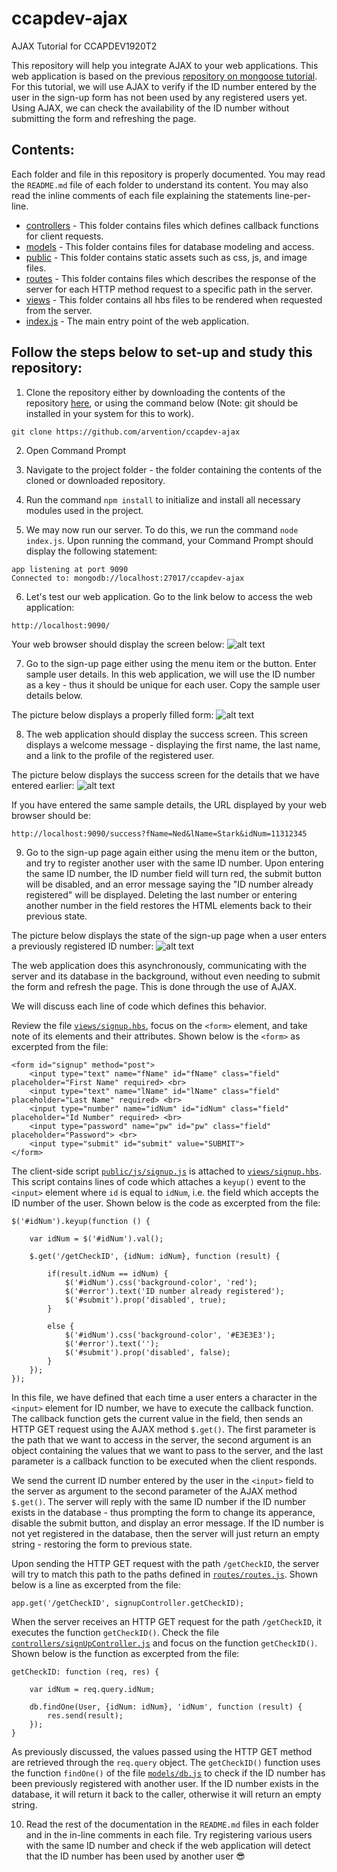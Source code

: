# ccapdev-ajax
AJAX Tutorial for CCAPDEV1920T2

This repository will help you integrate AJAX to your web applications. This web application is based on the previous [repository on mongoose tutorial](https://github.com/arvention/ccapdev-mongoose). For this tutorial, we will use AJAX to verify if the ID number entered by the user in the sign-up form has not been used by any registered users yet. Using AJAX, we can check the availability of the ID number without submitting the form and refreshing the page.

## Contents:

Each folder and file in this repository is properly documented. You may read the `README.md` file of each folder to understand its content. You may also read the inline comments of each file explaining the statements line-per-line.

- [controllers](https://github.com/arvention/ccapdev-ajax/tree/master/controllers) - This folder contains files which defines callback functions for client requests.
- [models](https://github.com/arvention/ccapdev-ajax/tree/master/models) - This folder contains files for database modeling and access.
- [public](https://github.com/arvention/ccapdev-ajax/tree/master/public) - This folder contains static assets such as css, js, and image files.
- [routes](https://github.com/arvention/ccapdev-ajax/tree/master/routes) - This folder contains files which describes the response of the server for each HTTP method request to a specific path in the server.
- [views](https://github.com/arvention/ccapdev-ajax/tree/master/views) - This folder contains all hbs files to be rendered when requested from the server.
- [index.js](https://github.com/arvention/ccapdev-ajax/blob/master/index.js) - The main entry point of the web application.

## Follow the steps below to set-up and study this repository:
1. Clone the repository either by downloading the contents of the repository [here](https://github.com/arvention/ccapdev-ajax/archive/master.zip), or using the command below (Note: git should be installed in your system for this to work).
```
git clone https://github.com/arvention/ccapdev-ajax
```
2. Open Command Prompt
3. Navigate to the project folder - the folder containing the contents of the cloned or downloaded repository.
4. Run the command `npm install` to initialize and install all necessary modules used in the project.

5. We may now run our server. To do this, we run the command `node index.js`. Upon running the command, your Command Prompt should display the following statement:
```
app listening at port 9090
Connected to: mongodb://localhost:27017/ccapdev-ajax
```

6. Let's test our web application. Go to the link below to access the web application:
```
http://localhost:9090/
```

Your web browser should display the screen below:
![alt text](https://github.com/arvention/ccapdev-ajax/blob/master/index.png "Index Page")

7. Go to the sign-up page either using the menu item or the button. Enter sample user details. In this web application, we will use the ID number as a key - thus it should be unique for each user. Copy the sample user details below.

The picture below displays a properly filled form:
![alt text](https://github.com/arvention/ccapdev-ajax/blob/master/signup.png "Sign-up Page")

8. The web application should display the success screen. This screen displays a welcome message - displaying the first name, the last name, and a link to the profile of the registered user.

The picture below displays the success screen for the details that we have entered earlier:
![alt text](https://github.com/arvention/ccapdev-ajax/blob/master/success.png "Success Page")

If you have entered the same sample details, the URL displayed by your web browser should be:
```
http://localhost:9090/success?fName=Ned&lName=Stark&idNum=11312345
```

9. Go to the sign-up page again either using the menu item or the button, and try to register another user with the same ID number. Upon entering the same ID number, the ID number field will turn red, the submit button will be disabled, and an error message saying the "ID number already registered" will be displayed. Deleting the last number or entering another number in the field restores the HTML elements back to their previous state.

The picture below displays the state of the sign-up page when a user enters a previously registered ID number:
![alt text](https://github.com/arvention/ccapdev-ajax/blob/master/signup-ajax.png "Sign-up Page Duplicate ID Number")

The web application does this asynchronously, communicating with the server and its database in the background, without even needing to submit the form and refresh the page. This is done through the use of AJAX.

We will discuss each line of code which defines this behavior.

Review the file [`views/signup.hbs`](https://github.com/arvention/ccapdev-ajax/blob/master/views/signup.hbs), focus on the `<form>` element, and take note of its elements and their attributes. Shown below is the `<form>` as excerpted from the file:

```
<form id="signup" method="post">
    <input type="text" name="fName" id="fName" class="field" placeholder="First Name" required> <br>
    <input type="text" name="lName" id="lName" class="field" placeholder="Last Name" required> <br>
    <input type="number" name="idNum" id="idNum" class="field" placeholder="Id Number" required> <br>
    <input type="password" name="pw" id="pw" class="field" placeholder="Password"> <br>
    <input type="submit" id="submit" value="SUBMIT">
</form>
```

The client-side script [`public/js/signup.js`](https://github.com/arvention/ccapdev-ajax/blob/master/public/js/signup.js) is attached to [`views/signup.hbs`](https://github.com/arvention/ccapdev-ajax/blob/master/views/signup.hbs). This script contains lines of code which attaches a `keyup()` event to the `<input>` element where `id` is equal to `idNum`, i.e. the field which accepts the ID number of the user. Shown below is the code as excerpted from the file:

```
$('#idNum').keyup(function () {

    var idNum = $('#idNum').val();

    $.get('/getCheckID', {idNum: idNum}, function (result) {

        if(result.idNum == idNum) {
            $('#idNum').css('background-color', 'red');
            $('#error').text('ID number already registered');
            $('#submit').prop('disabled', true);
        }

        else {
            $('#idNum').css('background-color', '#E3E3E3');
            $('#error').text('');
            $('#submit').prop('disabled', false);
        }
    });
});
```

In this file, we have defined that each time a user enters a character in the `<input>` element for ID number, we have to execute the callback function. The callback function gets the current value in the field, then sends an HTTP GET request using the AJAX method `$.get()`. The first parameter is the path that we want to access in the server, the second argument is an object containing the values that we want to pass to the server, and the last parameter is a callback function to be executed when the client responds.

We send the current ID number entered by the user in the `<input>` field to the server as argument to the second parameter of the AJAX method `$.get()`. The server will reply with the same ID number if the ID number exists in the database - thus prompting the form to change its apperance, disable the submit button, and display an error message. If the ID number is not yet registered in the database, then the server will just return an empty string - restoring the form to previous state.

Upon sending the HTTP GET request with the path `/getCheckID`, the server will try to match this path to the paths defined in [`routes/routes.js`](https://github.com/arvention/ccapdev-ajax/blob/master/routes/routes.js). Shown below is a line as excerpted from the file:

```
app.get('/getCheckID', signupController.getCheckID);
```

When the server receives an HTTP GET request for the path `/getCheckID`, it executes the function `getCheckID()`. Check the file [`controllers/signUpController.js`](https://github.com/arvention/ccapdev-ajax/blob/master/controllers/signUpController.js) and focus on the function `getCheckID()`. Shown below is the function as excerpted from the file:

```
getCheckID: function (req, res) {

    var idNum = req.query.idNum;

    db.findOne(User, {idNum: idNum}, 'idNum', function (result) {
        res.send(result);
    });
}
```

As previously discussed, the values passed using the HTTP GET method are retrieved through the `req.query` object. The `getCheckID()` function uses the function `findOne()` of the file [`models/db.js`](https://github.com/arvention/ccapdev-ajax/blob/master/models/db.js) to check if the ID number has been previously registered with another user. If the ID number exists in the database, it will return it back to the caller, otherwise it will return an empty string.

10. Read the rest of the documentation in the `README.md` files in each folder and in the in-line comments in each file. Try registering various users with the same ID number and check if the web application will detect that the ID number has been used by another user :sunglasses:
